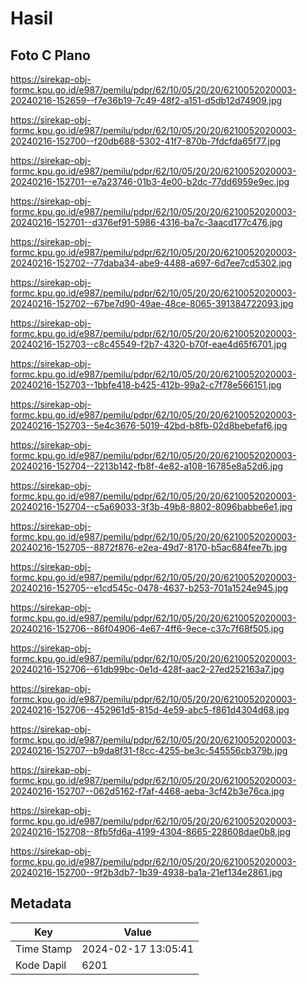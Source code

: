 # Hasil

## Foto C Plano

https://sirekap-obj-formc.kpu.go.id/e987/pemilu/pdpr/62/10/05/20/20/6210052020003-20240216-152659--f7e36b19-7c49-48f2-a151-d5db12d74909.jpg

https://sirekap-obj-formc.kpu.go.id/e987/pemilu/pdpr/62/10/05/20/20/6210052020003-20240216-152700--f20db688-5302-41f7-870b-7fdcfda65f77.jpg

https://sirekap-obj-formc.kpu.go.id/e987/pemilu/pdpr/62/10/05/20/20/6210052020003-20240216-152701--e7a23746-01b3-4e00-b2dc-77dd6959e9ec.jpg

https://sirekap-obj-formc.kpu.go.id/e987/pemilu/pdpr/62/10/05/20/20/6210052020003-20240216-152701--d376ef91-5986-4316-ba7c-3aacd177c476.jpg

https://sirekap-obj-formc.kpu.go.id/e987/pemilu/pdpr/62/10/05/20/20/6210052020003-20240216-152702--77daba34-abe9-4488-a697-6d7ee7cd5302.jpg

https://sirekap-obj-formc.kpu.go.id/e987/pemilu/pdpr/62/10/05/20/20/6210052020003-20240216-152702--67be7d90-49ae-48ce-8065-391384722093.jpg

https://sirekap-obj-formc.kpu.go.id/e987/pemilu/pdpr/62/10/05/20/20/6210052020003-20240216-152703--c8c45549-f2b7-4320-b70f-eae4d65f6701.jpg

https://sirekap-obj-formc.kpu.go.id/e987/pemilu/pdpr/62/10/05/20/20/6210052020003-20240216-152703--1bbfe418-b425-412b-99a2-c7f78e566151.jpg

https://sirekap-obj-formc.kpu.go.id/e987/pemilu/pdpr/62/10/05/20/20/6210052020003-20240216-152703--5e4c3676-5019-42bd-b8fb-02d8bebefaf6.jpg

https://sirekap-obj-formc.kpu.go.id/e987/pemilu/pdpr/62/10/05/20/20/6210052020003-20240216-152704--2213b142-fb8f-4e82-a108-16785e8a52d6.jpg

https://sirekap-obj-formc.kpu.go.id/e987/pemilu/pdpr/62/10/05/20/20/6210052020003-20240216-152704--c5a69033-3f3b-49b8-8802-8096babbe6e1.jpg

https://sirekap-obj-formc.kpu.go.id/e987/pemilu/pdpr/62/10/05/20/20/6210052020003-20240216-152705--8872f876-e2ea-49d7-8170-b5ac684fee7b.jpg

https://sirekap-obj-formc.kpu.go.id/e987/pemilu/pdpr/62/10/05/20/20/6210052020003-20240216-152705--e1cd545c-0478-4637-b253-701a1524e945.jpg

https://sirekap-obj-formc.kpu.go.id/e987/pemilu/pdpr/62/10/05/20/20/6210052020003-20240216-152706--86f04906-4e67-4ff6-9ece-c37c7f68f505.jpg

https://sirekap-obj-formc.kpu.go.id/e987/pemilu/pdpr/62/10/05/20/20/6210052020003-20240216-152706--61db99bc-0e1d-428f-aac2-27ed252163a7.jpg

https://sirekap-obj-formc.kpu.go.id/e987/pemilu/pdpr/62/10/05/20/20/6210052020003-20240216-152706--452961d5-815d-4e59-abc5-f861d4304d68.jpg

https://sirekap-obj-formc.kpu.go.id/e987/pemilu/pdpr/62/10/05/20/20/6210052020003-20240216-152707--b9da8f31-f8cc-4255-be3c-545556cb379b.jpg

https://sirekap-obj-formc.kpu.go.id/e987/pemilu/pdpr/62/10/05/20/20/6210052020003-20240216-152707--062d5162-f7af-4468-aeba-3cf42b3e76ca.jpg

https://sirekap-obj-formc.kpu.go.id/e987/pemilu/pdpr/62/10/05/20/20/6210052020003-20240216-152708--8fb5fd6a-4199-4304-8665-228608dae0b8.jpg

https://sirekap-obj-formc.kpu.go.id/e987/pemilu/pdpr/62/10/05/20/20/6210052020003-20240216-152700--9f2b3db7-1b39-4938-ba1a-21ef134e2861.jpg


## Metadata

| Key        | Value               |
| ---------- | ------------------- |
| Time Stamp | 2024-02-17 13:05:41 |
| Kode Dapil | 6201                |



